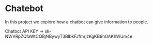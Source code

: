 # Chatebot
In this project we explore how a chatbot can give information to people.

Chatbot API KEY ->  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
